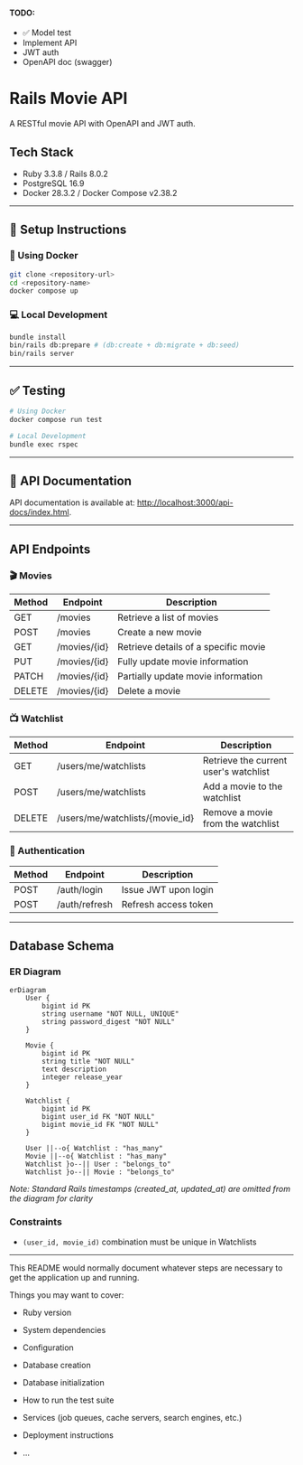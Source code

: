 #### TODO:
- ✅ Model test
- Implement API
- JWT auth
- OpenAPI doc (swagger)

# Rails Movie API

A RESTful movie API with OpenAPI and JWT auth.

## Tech Stack

- Ruby 3.3.8 / Rails 8.0.2
- PostgreSQL 16.9
- Docker 28.3.2 / Docker Compose v2.38.2

---

## 🚀 Setup Instructions

### 🐳 Using Docker

```bash
git clone <repository-url>
cd <repository-name>
docker compose up
```

### 💻 Local Development

```bash
bundle install
bin/rails db:prepare # (db:create + db:migrate + db:seed)
bin/rails server
```

---

## ✅ Testing

```bash
# Using Docker
docker compose run test

# Local Development
bundle exec rspec
```

---

## 📘 API Documentation

API documentation is available at: [http://localhost:3000/api-docs/index.html](http://localhost:3000/api-docs/index.html).

---

## API Endpoints

### 🎬 Movies

| Method | Endpoint        | Description                        |
|--------|-----------------|------------------------------------|
| GET    | /movies         | Retrieve a list of movies          |
| POST   | /movies         | Create a new movie                 |
| GET    | /movies/{id}    | Retrieve details of a specific movie |
| PUT    | /movies/{id}    | Fully update movie information     |
| PATCH  | /movies/{id}    | Partially update movie information |
| DELETE | /movies/{id}    | Delete a movie                     |


### 📺 Watchlist

| Method | Endpoint                              | Description                              |
|--------|---------------------------------------|------------------------------------------|
| GET    | /users/me/watchlists                  | Retrieve the current user's watchlist    |
| POST   | /users/me/watchlists                  | Add a movie to the watchlist             |
| DELETE | /users/me/watchlists/{movie_id}       | Remove a movie from the watchlist        |


### 🔐 Authentication

| Method | Endpoint         | Description                 |
|--------|------------------|-----------------------------|
| POST   | /auth/login      | Issue JWT upon login        |
| POST   | /auth/refresh    | Refresh access token        |


---

## Database Schema

### ER Diagram

```mermaid
erDiagram
    User {
        bigint id PK
        string username "NOT NULL, UNIQUE"
        string password_digest "NOT NULL"
    }

    Movie {
        bigint id PK
        string title "NOT NULL"
        text description
        integer release_year
    }

    Watchlist {
        bigint id PK
        bigint user_id FK "NOT NULL"
        bigint movie_id FK "NOT NULL"
    }

    User ||--o{ Watchlist : "has_many"
    Movie ||--o{ Watchlist : "has_many"
    Watchlist }o--|| User : "belongs_to"
    Watchlist }o--|| Movie : "belongs_to"
```

*Note: Standard Rails timestamps (created_at, updated_at) are omitted from the diagram for clarity*

### Constraints
- `(user_id, movie_id)` combination must be unique in Watchlists


---

This README would normally document whatever steps are necessary to get the
application up and running.

Things you may want to cover:

* Ruby version

* System dependencies

* Configuration

* Database creation

* Database initialization

* How to run the test suite

* Services (job queues, cache servers, search engines, etc.)

* Deployment instructions

* ...
